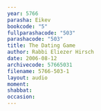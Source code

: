 ```yaml
---
year: 5766
parasha: Eikev
bookcode: "5"
fullparashacode: "503"
parashacode: "503"
title: The Dating Game
author: Rabbi Eliezer Hirsch
date: 2006-08-12
archivecode: 57665031
filename: 5766-503-1
layout: audio
moment: 
shabbat: 
occasion: 
---
```

